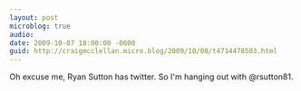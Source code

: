 ```yaml
---
layout: post
microblog: true
audio: 
date: 2009-10-07 18:00:00 -0600
guid: http://craigmcclellan.micro.blog/2009/10/08/t4714478503.html
---
```

Oh excuse me, Ryan Sutton has twitter.  So I'm hanging out with @rsutton81.
